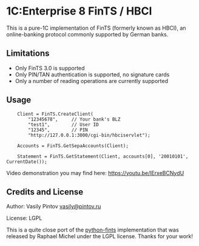 1C:Enterprise 8 FinTS / HBCI
=======

This is a pure-1C implementation of FinTS (formerly known as HBCI), an
online-banking protocol commonly supported by German banks.

Limitations
-----------

* Only FinTS 3.0 is supported
* Only PIN/TAN authentication is supported, no signature cards
* Only a number of reading operations are currently supported


Usage
-----

```bsl
	Client = FinTS.CreateClient(
	    "12345678",		// Your bank's BLZ
	    "test1",		// User ID
	    "12345",		// PIN
	    "http://127.0.0.1:3000/cgi-bin/hbciservlet");
		
	Accounts = FinTS.GetSepaAccounts(Client);
	
	Statement = FinTS.GetStatement(Client, accounts[0], '20010101', CurrentDate());
```
Video demonstration you may find here: https://youtu.be/lErxeBCNydU

Credits and License
-------------------

Author: Vasily Pintov <vasily@pintov.ru>

License: LGPL

This is a quite close port of the [python-fints](https://github.com/raphaelm/python-fints)
implementation that was released by Raphael Michel under the LGPL license.
Thanks for your work!
